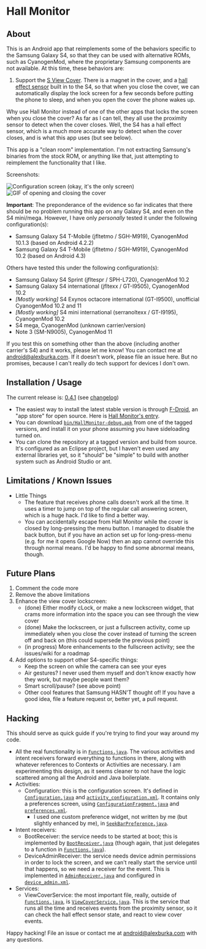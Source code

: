 Hall Monitor
============

About
-----
This is an Android app that reimplements some of the behaviors specific to the Samsung Galaxy S4, so that they can be used with alternative ROMs, such as CyanogenMod, where the proprietary Samsung components are not available. At this time, these behaviors are:

1. Support the [S View Cover](http://www.theverge.com/2013/3/14/4104134/samsung-announces-galaxy-s4-s-view-cover). There is a magnet in the cover, and a [hall effect sensor](https://en.wikipedia.org/wiki/Hall_effect_sensor) built in to the S4, so that when you close the cover, we can automatically display the lock screen for a few seconds before putting the phone to sleep, and when you open the cover the phone wakes up.

Why use Hall Monitor instead of one of the other apps that locks the screen when you close the cover? As far as I can tell, they all use the proximity sensor to detect when the cover closes. Well, the S4 has a hall effect sensor, which is a much more accurate way to detect when the cover closes, and is what this app uses (but see below).

This app is a "clean room" implementation. I'm not extracting Samsung's binaries from the stock ROM, or anything like that, just attempting to reimplement the functionality that I like.

Screenshots:

![Configuration screen (okay, it's the only screen)](https://raw.github.com/durka/HallMonitor/master/screenshot.png "Configuration screen (okay, it's the only screen)") ![GIF of opening and closing the cover](https://raw.github.com/durka/HallMonitor/master/animation_trimmed.gif "GIF of opening and closing the cover")

**Important**: The preponderance of the evidence so far indicates that there should be no problem running this app on any Galaxy S4, and even on the S4 mini/mega. However, I have only _personally_ tested it under the following configuration(s):

- Samsung Galaxy S4 T-Mobile (jfltetmo / SGH-M919), CyanogenMod 10.1.3 (based on Android 4.2.2)
- Samsung Galaxy S4 T-Mobile (jfltetmo / SGH-M919), CyanogenMod 10.2 (based on Android 4.3)

Others have tested this under the following configuration(s):

- Samsung Galaxy S4 Sprint (jfltespr / SPH-L720), CyanogenMod 10.2
- Samsung Galaxy S4 international (jfltexx / GT-I9505), CyanogenMod 10.2
- _[Mostly working]_ S4 Exynos octacore international (GT-I9500), unofficial CyanogenMod 10.2 and 11
- _[Mostly working]_ S4 mini international (serranoltexx / GT-I9195), CyanogenMod 10.2
- S4 mega, CyanogenMod (unknown carrier/version)
- Note 3 (SM-N9005), CyanogenMod 11

If you test this on something other than the above (including another carrier's S4) and it works, please let me know! You can contact me at [android@alexburka.com](mailto:android@alexburka.com). If it doesn't work, please file an issue here. But no promises, because I can't really do tech support for devices I don't own.

Installation / Usage
--------------------
The current release is: [0.4.1](https://github.com/durka/HallMonitor/tree/0.4.1) (see [changelog](https://github.com/durka/HallMonitor/blob/0.4.1/CHANGELOG.md))

- The easiest way to install the latest stable version is through [F-Droid](https://f-droid.org/), an "app store" for open source. Here is [Hall Monitor's entry](https://f-droid.org/repository/browse/?fdid=org.wwolf.S4CoverOff).
- You can download [`bin/HallMonitor-debug.apk`](https://github.com/durka/HallMonitor/blob/0.4.1/bin/HallMonitor-debug.apk?raw=true) from one of the tagged versions, and install it on your phone assuming you have sideloading turned on.
- You can clone the repository at a tagged version and build from source. It's configured as an Eclipse project, but I haven't even used any external libraries yet, so it "should" be "simple" to build with another system such as Android Studio or ant.

Limitations / Known Issues
--------------------------
- Little Things
    - The feature that receives phone calls doesn't work all the time. It uses a timer to jump on top of the regular call answering screen, which is a huge hack. I'd like to find a better way.
    - You can accidentally escape from Hall Monitor while the cover is closed by long-pressing the menu button. I managed to disable the back button, but if you have an action set up for long-press-menu (e.g. for me it opens Google Now) then an app cannot override this through normal means. I'd be happy to find some abnormal means, though.

Future Plans
------------
1. Comment the code more
2. Remove the above limitations
3. Enhance the view cover lockscreen:
    - (done) Either modify cLock, or make a new lockscreen widget, that crams more information into the space you can see through the view cover
    - (done) Make the lockscreen, or just a fullscreen activity, come up immediately when you close the cover instead of turning the screen off and back on (this could supersede the previous point)
    - (in progress) More enhancements to the fullscreen activity; see the issues/wiki for a roadmap
4. Add options to support other S4-specific things:
    - Keep the screen on while the camera can see your eyes
    - Air gestures? I never used them myself and don't know exactly how they work, but maybe people want them?
    - Smart scroll/pause? (see above point)
    - Other cool features that Samsung HASN'T thought of! If you have a good idea, file a feature request or, better yet, a pull request.

Hacking
-------
This should serve as quick guide if you're trying to find your way around my code.

- All the real functionality is in [`Functions.java`](https://github.com/durka/HallMonitor/blob/master/src/org/durka/hallmonitor/Functions.java). The various activities and intent receivers forward everything to functions in there, along with whatever references to Contexts or Activities are necessary. I am experimenting this design, as it seems cleaner to not have the logic scattered among all the Android and Java boilerplate.
- Activities:
    - Configuration: this is the configuration screen. It's defined in [`Configuration.java`](https://github.com/durka/HallMonitor/blob/master/src/org/durka/hallmonitor/Configuration.java) and [`activity_configuration.xml`](https://github.com/durka/HallMonitor/blob/master/res/layout/activity_configuration.xml). It contains only a preferences screen, using [`ConfigurationFragment.java`](https://github.com/durka/HallMonitor/blob/master/src/org/durka/hallmonitor/ConfigurationFragment.java) and [`preferences.xml`](https://github.com/durka/HallMonitor/blob/master/res/xml/preferences.xml).
        - I used one custom preference widget, not written by me (but slightly enhanced by me), in [`SeekBarPreference.java`](https://github.com/durka/HallMonitor/blob/master/src/com/hlidskialf/android/preference/SeekBarPreference.java).
- Intent receivers:
    - BootReceiver: the service needs to be started at boot; this is implemented by [`BootReceiver.java`](https://github.com/durka/HallMonitor/blob/master/src/org/durka/hallmonitor/BootReceiver.java) (though again, that just delegates to a function in [`Functions.java`](https://github.com/durka/HallMonitor/blob/master/src/org/durka/hallmonitor/Functions.java)).
    - DeviceAdminReceiver: the service needs device admin permissions in order to lock the screen, and we can't really start the service until that happens, so we need a receiver for the event. This is implemented in [`AdminReceiver.java`](https://github.com/durka/HallMonitor/blob/master/src/org/durka/hallmonitor/AdminReceiver.java) and configured in [`device_admin.xml`](https://github.com/durka/HallMonitor/blob/master/res/xml/device_admin.xml).
- Services:
    - ViewCoverService: the most important file, really, outside of [`Functions.java`](https://github.com/durka/HallMonitor/blob/master/src/org/durka/hallmonitor/Functions.java), is [`ViewCoverService.java`](https://github.com/durka/HallMonitor/blob/master/src/org/durka/hallmonitor/ViewCoverService.java). This is the service that runs all the time and receives events from the proximity sensor, so it can check the hall effect sensor state, and react to view cover events.

Happy hacking! File an issue or contact me at [android@alexburka.com](mailto:android@alexburka.com) with any questions.
